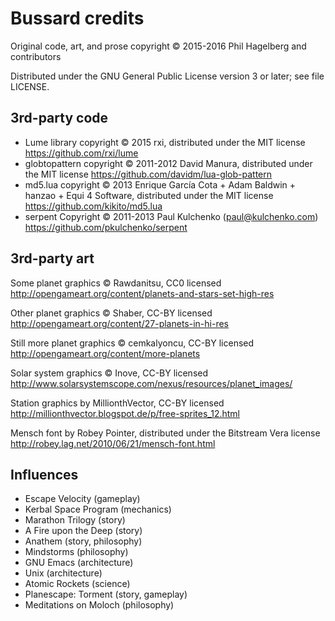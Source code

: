 # Bussard credits

Original code, art, and prose copyright © 2015-2016 Phil Hagelberg and contributors

Distributed under the GNU General Public License version 3 or later;
see file LICENSE.

## 3rd-party code

* Lume library copyright © 2015 rxi, distributed under the MIT license
  https://github.com/rxi/lume
* globtopattern copyright © 2011-2012 David Manura, distributed under the MIT license
  https://github.com/davidm/lua-glob-pattern
* md5.lua copyright © 2013 Enrique García Cota + Adam Baldwin +
    hanzao + Equi 4 Software, distributed under the MIT license
  https://github.com/kikito/md5.lua
* serpent Copyright © 2011-2013 Paul Kulchenko (paul@kulchenko.com)
  https://github.com/pkulchenko/serpent

## 3rd-party art

Some planet graphics © Rawdanitsu, CC0 licensed
http://opengameart.org/content/planets-and-stars-set-high-res

Other planet graphics © Shaber, CC-BY licensed
http://opengameart.org/content/27-planets-in-hi-res

Still more planet graphics © cemkalyoncu, CC-BY licensed
http://opengameart.org/content/more-planets

Solar system graphics © Inove, CC-BY licensed
http://www.solarsystemscope.com/nexus/resources/planet_images/

Station graphics by MillionthVector, CC-BY licensed
http://millionthvector.blogspot.de/p/free-sprites_12.html

Mensch font by Robey Pointer, distributed under the Bitstream Vera license
http://robey.lag.net/2010/06/21/mensch-font.html

## Influences

* Escape Velocity (gameplay)
* Kerbal Space Program (mechanics)
* Marathon Trilogy (story)
* A Fire upon the Deep (story)
* Anathem (story, philosophy)
* Mindstorms (philosophy)
* GNU Emacs (architecture)
* Unix (architecture)
* Atomic Rockets (science)
* Planescape: Torment (story, gameplay)
* Meditations on Moloch (philosophy)
